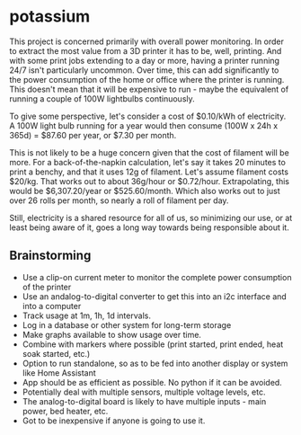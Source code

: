 # potassium
This project is concerned primarily with overall power monitoring. 
In order to extract the most value from a 3D printer it has to be, well, printing. And with some print jobs extending to a day or more, having a printer running 24/7 isn't particularly uncommon. 
Over time, this can add significantly to the power consumption of the home or office where the printer is running. This doesn't mean that it will be expensive to run - maybe the equivalent of running a couple of 100W lightbulbs continuously. 

To give some perspective, let's consider a cost of $0.10/kWh of electricity. A 100W light bulb running for a year would then consume (100W x 24h x 365d) = $87.60 per year, or $7.30 per month. 

This is not likely to be a huge concern given that the cost of filament will be more. For a back-of-the-napkin calculation, let's say it takes 20 minutes to print a benchy, and that it uses 12g of filament. Let's assume filament costs $20/kg.
That works out to about 36g/hour or $0.72/hour. Extrapolating, this would be $6,307.20/year or $525.60/month. Which also works out to just over 26 rolls per month, so nearly a roll of filament per day.

Still, electricity is a shared resource for all of us, so minimizing our use, or at least being aware of it, goes a long way towards being responsible about it.

## Brainstorming
- Use a clip-on current meter to monitor the complete power consumption of the printer
- Use an andalog-to-digital converter to get this into an i2c interface and into a computer
- Track usage at 1m, 1h, 1d intervals.
- Log in a database or other system for long-term storage
- Make graphs available to show usage over time.
- Combine with markers where possible (print started, print ended, heat soak started, etc.)
- Option to run standalone, so as to be fed into another display or system like Home Assistant
- App should be as efficient as possible. No python if it can be avoided.
- Potentially deal with multiple sensors, multiple voltage levels, etc.
- The analog-to-digital board is likely to have multiple inputs - main power, bed heater, etc.
- Got to be inexpensive if anyone is going to use it.
